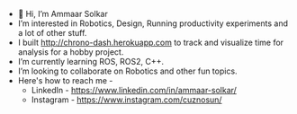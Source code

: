 - 👋 Hi, I’m Ammaar Solkar
- I’m interested in Robotics, Design, Running productivity experiments and a lot of other stuff. 
- I built http://chrono-dash.herokuapp.com to track and visualize time for analysis for a hobby project.
- I’m currently learning ROS, ROS2, C++.
- I’m looking to collaborate on Robotics and other fun topics.
- Here's how to reach me -
  - LinkedIn - https://www.linkedin.com/in/ammaar-solkar/
  - Instagram - https://www.instagram.com/cuznosun/

<!---
ammaar8/ammaar8 is a ✨ special ✨ repository because its `README.md` (this file) appears on your GitHub profile.
You can click the Preview link to take a look at your changes.
--->
